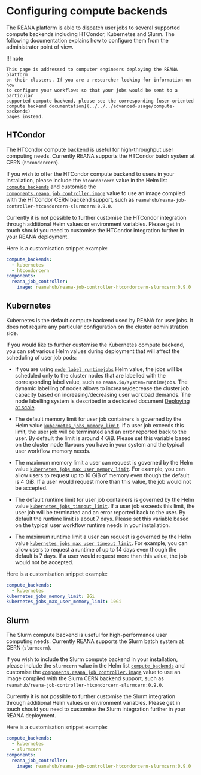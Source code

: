 # Configuring compute backends

The REANA platform is able to dispatch user jobs to several supported compute
backends including HTCondor, Kubernetes and Slurm. The following documentation
explains how to configure them from the administrator point of view.

!!! note

    This page is addressed to computer engineers deploying the REANA platform
    on their clusters. If you are a researcher looking for information on how
    to configure your workflows so that your jobs would be sent to a particular
    supported compute backend, please see the corresponding [user-oriented
    compute backend documentation](../../../advanced-usage/compute-backends)
    pages instead.

## HTCondor

The HTCondor compute backend is useful for high-throughput user computing
needs. Currently REANA supports the HTCondor batch system at CERN
(`htcondorcern`).

If you wish to offer the HTCondor compute backend to users in your
installation, please include the `htcondorcern` value in the Helm list
[`compute_backends`](https://github.com/reanahub/reana/tree/master/helm/reana)
and customise the
[`components.reana_job_controller.image`](https://github.com/reanahub/reana/tree/master/helm/reana)
value to use an image compiled with the HTCondor CERN backend support, such as
`reanahub/reana-job-controller-htcondorcern-slurmcern:0.9.0`.

Currently it is not possible to further customise the HTCondor integration
through additional Helm values or environment variables. Please get in touch
should you need to customise the HTCondor integration further in your REANA
deployment.

Here is a customisation snippet example:

```yaml
compute_backends:
  - kubernetes
  - htcondorcern
components:
  reana_job_controller:
    image: reanahub/reana-job-controller-htcondorcern-slurmcern:0.9.0
```

## Kubernetes

Kubernetes is the default compute backend used by REANA for user jobs. It does
not require any particular configuration on the cluster administration side.

If you would like to further customise the Kubernetes compute backend, you can
set various Helm values during deployment that will affect the scheduling of
user job pods:

- If you are using
  [`node_label_runtimejobs`](https://github.com/reanahub/reana/tree/master/helm/reana)
  Helm value, the jobs will be scheduled only to the cluster nodes that are
  labelled with the corresponding label value, such as
  `reana.io/system=runtimejobs`. The dynamic labelling of nodes allows to
  increase/decrease the cluster job capacity based on increasing/decreasing
  user workload demands. The node labelling system is described in a dedicated
  document [Deploying at scale](../../deployment/deploying-at-scale/).

- The default memory limit for user job containers is governed by the Helm
  value
  [`kubernetes_jobs_memory_limit`](https://github.com/reanahub/reana/tree/master/helm/reana).
  If a user job exceeds this limit, the user job will be terminated and an
  error reported back to the user. By default the limit is around 4 GiB. Please
  set this variable based on the cluster node flavours you have in your system
  and the typical user workflow memory needs.

- The maximum memory limit a user can request is governed by the Helm value
  [`kubernetes_jobs_max_user_memory_limit`](https://github.com/reanahub/reana/tree/master/helm/reana).
  For example, you can allow users to request up to 10 GiB of memory even
  though the default is 4 GiB. If a user would request more than this value,
  the job would not be accepted.

- The default runtime limit for user job containers is governed by the Helm
  value
  [`kubernetes_jobs_timeout_limit`](https://github.com/reanahub/reana/tree/master/helm/reana).
  If a user job exceeds this limit, the user job will be terminated and an
  error reported back to the user. By default the runtime limit is about 7
  days. Please set this variable based on the typical user workflow runtime
  needs in your installation.

- The maximum runtime limit a user can request is governed by the Helm value
  [`kubernetes_jobs_max_user_timeout_limit`](https://github.com/reanahub/reana/tree/master/helm/reana).
  For example, you can allow users to request a runtime of up to 14 days even
  though the default is 7 days. If a user would request more than this value,
  the job would not be accepted.

Here is a customisation snippet example:

```yaml
compute_backends:
  - kubernetes
kubernetes_jobs_memory_limit: 2Gi
kubernetes_jobs_max_user_memory_limit: 10Gi
```

## Slurm

The Slurm compute backend is useful for high-performance user computing needs.
Currently REANA supports the Slurm batch system at CERN (`slurmcern`).

If you wish to include the Slurm compute backend in your installation, please
include the `slurmcern` value in the Helm list
[`compute_backends`](https://github.com/reanahub/reana/tree/master/helm/reana)
and customise the
[`components.reana_job_controller.image`](https://github.com/reanahub/reana/tree/master/helm/reana)
value to use an image compiled with the Slurm CERN backend support, such as
`reanahub/reana-job-controller-htcondorcern-slurmcern:0.9.0`.

Currently it is not possible to further customise the Slurm integration through
additional Helm values or environment variables. Please get in touch should you
need to customise the Slurm integration further in your REANA deployment.

Here is a customisation snippet example:

```yaml
compute_backends:
  - kubernetes
  - slurmcern
components:
  reana_job_controller:
    image: reanahub/reana-job-controller-htcondorcern-slurmcern:0.9.0
```
